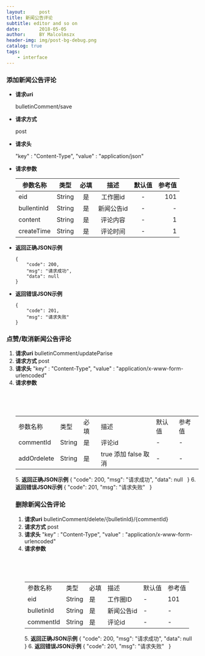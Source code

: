 ```yaml
---
layout:     post
title: 新闻公告评论
subtitle: editor and so on
date:       2018-05-05
author:     BY Malcolmszx
header-img: img/post-bg-debug.png
catalog: true
tags:
    - interface
---
```

### 添加新闻公告评论

- **请求uri**

  bulletinComment/save

- **请求方式**

  post

- **请求头**

  "key" : "Content-Type",  "value" : "application/json"

- **请求参数**

  | 参数名称       | 类型          | 必填          | 描述           | 默认值        | 参考值         |
  | ------------- |:-------------:|:-------------:|:-------------:|:-------------:| -------------:|
  | eid           | String        |    是         | 工作圈id       | -             |      101      |
  | bullentinId   | String        |    是         | 新闻公告id     | -  |- |
  | content       | String        |    是         | 评论内容       | -            |     1        |
  | createTime    | String        |    是         | 评论时间       | -            |     1        |

- **返回正确JSON示例**
  ```
  {
      "code": 200,
      "msg": "请求成功",
      "data": null
  }
  ```
- **返回错误JSON示例**
  ```
  {
      "code": 201,
      "msg": "请求失败"
  }
  ```

### 点赞/取消新闻公告评论

1. **请求uri**
bulletinComment/updateParise
2. **请求方式**
post
3. **请求头**
"key" : "Content-Type",  "value" : "application/x-www-form-urlencoded"
4. **请求参数**
     <table>
        <tr>
            <td>参数名称</td> <td>类型</td> <td>必填</td> <td>描述</td> <td>默认值</td> <td>参考值</td>
        </tr>
        <tr>
            <td>commentId</td> <td>String</td> <td>是</td> <td>评论id</td> <td> -  </td> <td>-</td>
        </tr>
         <tr>
            <td>addOrdelete</td> <td>String</td> <td>是</td> <td>true 添加 false 取消</td> <td> -  </td><td>-</td>
         </tr>
    </table>
5. **返回正确JSON示例**
    {
        "code": 200,
        "msg": "请求成功",
        "data": null
    }
6. **返回错误JSON示例**
    {
        "code": 201,
        "msg": "请求失败"
    }

### 删除新闻公告评论

1. **请求uri**
bulletinComment/delete/{bulletinId}/{commentId}
2. **请求方式**
post
3. **请求头**
"key" : "Content-Type",  "value" : "application/x-www-form-urlencoded"
4. **请求参数**
     <table>
        <tr>
            <td>参数名称</td> <td>类型</td> <td>必填</td> <td>描述</td> <td>默认值</td> <td>参考值</td>
        </tr>
        <tr>
            <td>eid</td> <td>String</td> <td>是</td> <td>工作圈ID</td> <td> -  </td> <td>101</td>
        </tr>
        <tr>
            <td>bulletinId</td> <td>String</td> <td>是</td> <td>新闻公告id</td> <td> -  </td> <td>-</td>
        </tr>
        <tr>
            <td>commentId</td> <td>String</td> <td>是</td> <td>评论id</td> <td> -  </td> <td>-</td>
        </tr>
    </table>
5. **返回正确JSON示例**
    {
        "code": 200,
        "msg": "请求成功",
        "data": null
    }
6. **返回错误JSON示例**
    {
        "code": 201,
        "msg": "请求失败"
    }

